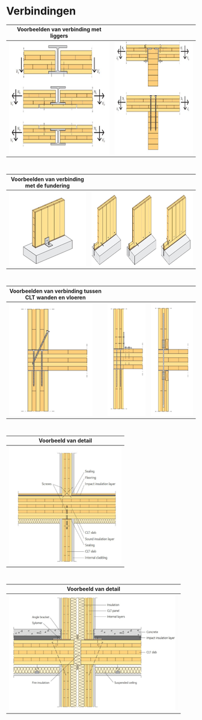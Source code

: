 # Verbindingen

| **Voorbeelden van verbinding met liggers** | |
|--------------------------------------------|--|
| <img src="ImagesHout/verb1.jpg" alt="Verbinding van CLT vloer met stalen ligger. © Swedish Wood" class="bg-primary" height="300px"> | <img src="ImagesHout/verb2.jpg" alt="Verbinding van CLT vloer met gelamineerde houten ligger. © Swedish Wood" class="bg-primary" height="300px"> |

<br>

| **Voorbeelden van verbinding met de fundering** | |
|------------------------------------------------|--|
| <img src="ImagesHout/verb3.jpg" alt="Verbinding van CLT wand aan fundering met een hoekstaal. © Swedish Wood" class="bg-primary" height="200px"> | <img src="ImagesHout/verb3a.jpg" alt="Verbinding van CLT wand aan fundering met een onderslagbalk. © Swedish Wood" class="bg-primary" height="200px"> |

<br>

| **Voorbeelden van verbinding tussen CLT wanden en vloeren** | | |
|-------------------------------------------------------------|--|--|
| <img src="ImagesHout/verb4a.jpg" alt="Verbinding met lange houtschroeven. © Swedish Wood" class="bg-primary" height="300px"> | <img src="ImagesHout/verb4b.jpg" alt="Verbinding met hoekstaal. © Swedish Wood" class="bg-primary" height="300px"> | <img src="ImagesHout/verb4c.jpg" alt="Verbinding met draadeinden en koppelmoer. © Swedish Wood" class="bg-primary" height="300px"> |

<br>

| **Voorbeeld van detail** |
|--------------------------|
| <img src="ImagesHout/verb6.jpg" alt="Voorbeeld van detail (verticaal) - aansluiting vloeren op dragende wanden - voor een gebouw zonder hoge eisen aan geluidsisolatie. © Swedish Wood" class="bg-primary" width="300px"> |

<br>

| **Voorbeeld van detail** |
|--------------------------|
| <img src="ImagesHout/verb7.jpg" alt="Voorbeeld van detail (verticaal) - aansluiting vloeren op dragende wanden - voor een gebouw met hoge eisen aan geluidsisolatie (bijvoorbeeld een woongebouw). © Swedish Wood" class="bg-primary" width="450px"> |
